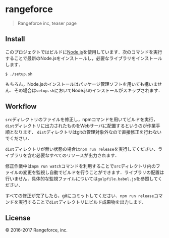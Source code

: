 # rangeforce

> Rangeforce inc, teaser page

## Install

このプロジェクトではビルドに[Node.js](https://nodejs.org/)を使用しています．次のコマンドを実行することで最新のNode.jsをインストールし，必要なライブラリをインストールします．

```
$ ./setup.sh
```

もちろん，Node.jsのインストールはパッケージ管理ソフトを用いても構いません．その場合は`setup.sh`においてNode.jsのインストールがスキップされます．

## Workflow

`src`ディレクトリのファイルを修正し，npmコマンドを用いてビルドを実行，`dist`ディレクトリに出力されたものをWebサーバに配置するというのが作業手順となります． `dist`ディレクトリはgitの管理対象外なので直接修正を行わないでください．

`dist`ディレクトリが無い状態の場合は`npm run release`を実行してください．ライブラリを含む必要なすべてのリソースが出力されます．  

修正作業中は`npm run watch`コマンドを利用することで`src`ディレクトリ内のファイルの変更を監視し自動でビルドを行うことができます．ライブラリの配置は行いません．具体的な監視ファイルについては`gulpfile.babel.js`を参照してください．

すべての修正が完了したら，gitにコミットしてください．`npm run release`コマンドを実行することで`dist`ディレクトリにビルド成果物を出力します．

## License

© 2016-2017 Rangeforce, inc.
